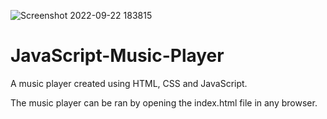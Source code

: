 ![Screenshot 2022-09-22 183815](https://user-images.githubusercontent.com/72160157/191851306-854993a6-95af-4528-b6a5-7c3fea1892e2.jpg)
# JavaScript-Music-Player

A music player created using HTML, CSS and JavaScript.

The music player can be ran by opening the index.html file in any browser.

